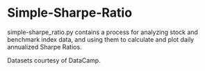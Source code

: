 # Simple-Sharpe-Ratio
simple-sharpe_ratio.py contains a process for analyzing stock and benchmark index data, and using them to calculate and plot daily annualized Sharpe Ratios.

Datasets courtesy of DataCamp.
